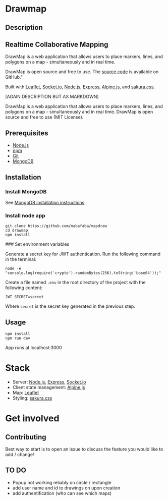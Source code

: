# Drawmap

## Description


<h2>Realtime Collaborative Mapping</h2>
<p> DrawMap is a web application that allows users to place markers, lines, and polygons on a map - simultaneously and in real time. 
</p>
    <!-- link to source code -->
<p>
DrawMap is open source and free to use. The <a href="https://github.com/mabafaba/mapdraw">source code</a> is available on GitHub."
</p>
<!-- based on leaflet, socket.io, node, express, alpine.js, sakura.css -->

Built with <a href="https://leafletjs.com/">Leaflet</a>, <a href="https://socket.io/">Socket.io</a>, <a href="https://nodejs.org/en/">Node.js</a>, <a href="https://expressjs.com/">Express</a>, <a href="https://alpinejs.dev/">Alpine.js</a>, 
and <a href="https://github.com/oxalorg/sakura">sakura.css</a>.


[AGAIN DESCRIPTION BUT AS MARKDOWN]

DrawMap is a web application that allows users to place markers, lines, and polygons on a map - simultaneously and in real time.
DrawMap is open source and free to use (MIT License).


## Prerequisites

- [Node.js](https://nodejs.org/en/)
- [npm](https://www.npmjs.com/)
- [Git](https://git-scm.com/)
- [MongoDB](https://www.mongodb.com/)

## Installation

### Install MongoDB

See [MongoDB installation instructions](https://docs.mongodb.com/manual/installation/).

### Install node app
```
git clone https://github.com/mabafaba/mapdraw
cd drawmap
npm install
```

### Set environment variables

Generate a secret key for JWT authentication. Run the following command in the terminal:

```
node -e "console.log(require('crypto').randomBytes(256).toString('base64'));"
```

Create a file named `.env` in the root directory of the project with the following content:
```
JWT_SECRET=secret
```
Where `secret` is the secret key generated in the previous step.


## Usage
```
npm install
npm run dev
```

App runs at localhost:3000

# Stack

- Server: [Node.js](https://nodejs.org/en/), [Express](https://expressjs.com/), [Socket.io](https://socket.io/)
- Client state management: [Alpine.js](https://alpinejs.dev/)
- Map: [Leaflet](https://leafletjs.com/)
- Styling: [sakura.css](https://github.com/oxalorg/sakura)


# Get involved

## Contributing

Best way to start is to open an issue to discuss the feature you would like to add / change!

## TO DO

- Popup not working reliably on circle / rectangle
- add user name and id to drawings on upon creation
- add authentification (who can see which maps)